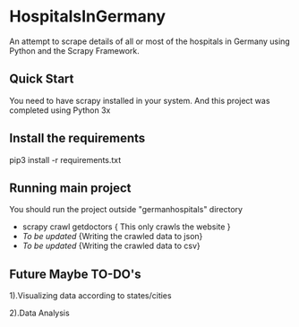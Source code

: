 # HospitalsInGermany
An attempt to scrape details of all or most of the hospitals in Germany using Python and the Scrapy Framework.

## Quick Start

You need to have scrapy installed in your system. And this project was completed using Python 3x

## Install the requirements

pip3 install -r requirements.txt

## Running main project

You should run the project outside "germanhospitals" directory

* scrapy crawl getdoctors { This only crawls the website }
* *To be updated*                        {Writing the crawled data to json}
* *To be updated*                        {Writing the crawled data to csv}


## Future Maybe TO-DO's

1).Visualizing data according to states/cities

2).Data Analysis
